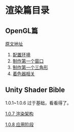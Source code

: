 # 渲染篇目录

## OpenGL篇

[原文地址]()

1. [配置环境](./OpenGL/MyParticles/01_Environment_Building.md)
2. [制作第一个窗口](./OpenGL/MyParticles/02_FirstWindow.md)
3. [制作第一个三角形](./OpenGL/MyParticles/03_First_Trianggle.md)
4. [着色器相关](./OpenGL/MyParticles/04_Shaders.md)

## Unity Shader Bible

1.0.1~1.0.6 过于基础，看看得了。

[1.0.7 渲染架构](./BaseKnowledge/mds/渲染管线架构.md#渲染管线架构)

[1.0.8 应用阶段](./BaseKnowledge/mds/渲染管线架构.md#应用阶段)